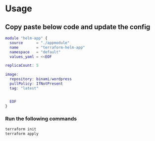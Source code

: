 # Usage 
## Copy paste below code and update the config
```m
module "helm-app" {
  source      = "./appmodule"
  name        = "terraform-helm-app"
  namespace   = "default"
  values_yaml = <<EOF

replicaCount: 5

image:
  repository: binami/wordpress
  pullPolicy: IfNotPresent
  tag: "latest"


  EOF
}
```
### Run the following commands 
```r
terraform init 
terraform apply 
````